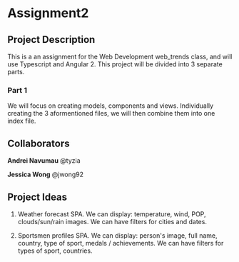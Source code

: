 # Assignment2

## Project Description
This is a an assignment for the Web Development web_trends class, and will use Typescript and Angular 2. This project will be divided into 3 separate parts.

### Part 1
We will focus on creating models, components and views. Individually creating the 3 aformentioned files, we will then combine them into one index file.

## Collaborators

__Andrei Navumau__
@tyzia

__Jessica Wong__
@jwong92

## Project Ideas

1. Weather forecast SPA. We can display: temperature, wind, POP, clouds/sun/rain images. We can have filters for cities and dates.

2. Sportsmen profiles SPA. We can display: person's image, full name, country, type of sport, medals / achievements. We can have filters for types of sport, countries.

